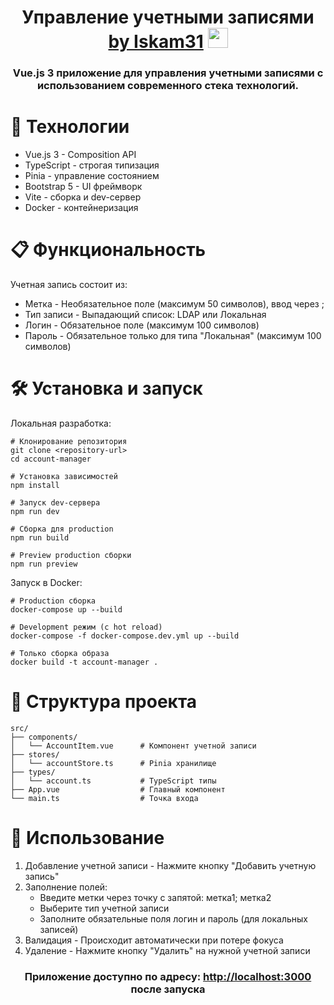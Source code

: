 <h1 align="center">Управление учетными записями <a href="https://github.com/Iskam31" target="_blank">by Iskam31</a> 
<img src="https://github.com/blackcater/blackcater/raw/main/images/Hi.gif" height="32"/></h1>
<h3 align="center">Vue.js 3 приложение для управления учетными записями с использованием современного стека технологий.</h3>

# 🚀 Технологии
- Vue.js 3 - Composition API
- TypeScript - строгая типизация
- Pinia - управление состоянием
- Bootstrap 5 - UI фреймворк
- Vite - сборка и dev-сервер
- Docker - контейнеризация

# 📋 Функциональность
Учетная запись состоит из:
- Метка - Необязательное поле (максимум 50 символов), ввод через ;
- Тип записи - Выпадающий список: LDAP или Локальная
- Логин - Обязательное поле (максимум 100 символов)
- Пароль - Обязательное только для типа "Локальная" (максимум 100 символов)

# 🛠 Установка и запуск
Локальная разработка:
```
# Клонирование репозитория
git clone <repository-url>
cd account-manager

# Установка зависимостей
npm install

# Запуск dev-сервера
npm run dev

# Сборка для production
npm run build

# Preview production сборки
npm run preview
```
Запуск в Docker:
```
# Production сборка
docker-compose up --build

# Development режим (с hot reload)
docker-compose -f docker-compose.dev.yml up --build

# Только сборка образа
docker build -t account-manager .
```
# 📁 Структура проекта
```
src/
├── components/
│   └── AccountItem.vue      # Компонент учетной записи
├── stores/
│   └── accountStore.ts      # Pinia хранилище
├── types/
│   └── account.ts           # TypeScript типы
├── App.vue                  # Главный компонент
└── main.ts                  # Точка входа
```

# 🎯 Использование
1. Добавление учетной записи - Нажмите кнопку "Добавить учетную запись"
2. Заполнение полей:
   - Введите метки через точку с запятой: метка1; метка2
   - Выберите тип учетной записи
   - Заполните обязательные поля логин и пароль (для локальных записей)
3. Валидация - Происходит автоматически при потере фокуса
4. Удаление - Нажмите кнопку "Удалить" на нужной учетной записи

<h3 align="center"> Приложение доступно по адресу: <a href="http://localhost:3000" target="_blank"> http://localhost:3000 </a> после запуска </h3>
